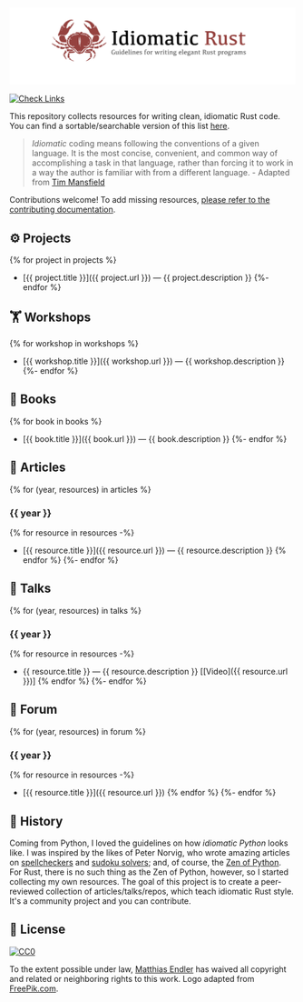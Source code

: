 <!-- 
⚠️⚠️ WARNING: This file is generated by `make render`. Do not edit manually!
See `CONTRIBUTING.md` for more information.
-->

![Logo](assets/idiomatic-rust.png)

[![Check Links](https://github.com/mre/idiomatic-rust/workflows/Check%20Links/badge.svg)](https://github.com/mre/idiomatic-rust/actions/workflows/check_links.yml)

This repository collects resources for writing clean, idiomatic Rust code.
You can find a sortable/searchable version of this list [here](https://corrode.dev/idiomatic-rust/).

> *Idiomatic* coding means following the conventions of a given language. It is
> the most concise, convenient, and common way of accomplishing a task in that
> language, rather than forcing it to work in a way the author is familiar with
> from a different language. - Adapted from [Tim
> Mansfield](https://github.com/tim-hr/stuff/wiki/Idiomatic-coding)

Contributions welcome! To add missing resources, [please refer to the contributing documentation](https://github.com/mre/idiomatic-rust/blob/master/CONTRIBUTING.md).

## ⚙ Projects
{% for project in projects %}
* [{{ project.title }}]({{ project.url }}) — {{ project.description }}
{%- endfor %}

## 🏋 Workshops
{% for workshop in workshops %}
* [{{ workshop.title }}]({{ workshop.url }}) — {{ workshop.description }}
{%- endfor %}

## 📖 Books
{% for book in books %}
* [{{ book.title }}]({{ book.url }}) — {{ book.description }}
{%- endfor %}

## 📰 Articles
{% for (year, resources) in articles %}
### {{ year }}

{% for resource in resources -%}
* [{{ resource.title }}]({{ resource.url }}) — {{ resource.description }}
{% endfor %}
{%- endfor %}

## 🎤 Talks
{% for (year, resources) in talks %}
### {{ year }}

{% for resource in resources -%}
* {{ resource.title }} — {{ resource.description }} [[Video]({{ resource.url }})]
{% endfor %}
{%- endfor %}

## 💬 Forum
{% for (year, resources) in forum %}
### {{ year }}

{% for resource in resources -%}
* [{{ resource.title }}]({{ resource.url }})
{% endfor %}
{%- endfor %}

## 📜 History

Coming from Python, I loved the guidelines on how *idiomatic Python* looks like. I was inspired by the likes of Peter Norvig, who wrote amazing articles on [spellcheckers](https://norvig.com/spell-correct.html) and [sudoku solvers](https://norvig.com/sudoku.html); and, of course, the [Zen of Python](https://www.python.org/dev/peps/pep-0020/). For Rust, there is no such thing as the Zen of Python, however, so I started collecting my own resources.
The goal of this project is to create a peer-reviewed collection of articles/talks/repos, which teach idiomatic Rust style. It's a community project and you can contribute.

## 🔏 License

[![CC0](https://i.creativecommons.org/p/zero/1.0/88x31.png)](https://creativecommons.org/publicdomain/zero/1.0/)

To the extent possible under law, [Matthias Endler](https://endler.dev) has waived all copyright and related or neighboring rights to this work.
Logo adapted from [FreePik.com](https://www.freepik.com/free-vector/crabs-pattern-design_1093131.htm).

